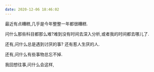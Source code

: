 ```yaml
---
date: 2020-12-06 18:46:02
---
```


最近有点糟糕,几乎是今年整整一年都很糟糕.   

问什么那些科目都那么难?难到没有时间去深入分析,或者我的时间都去哪儿了.  

还有,问什么总是遇到讨厌的事? 还有惹人生厌的人.  

还有,问什么有些事物总忘不掉. 

我回想往事,问什么会这样,

